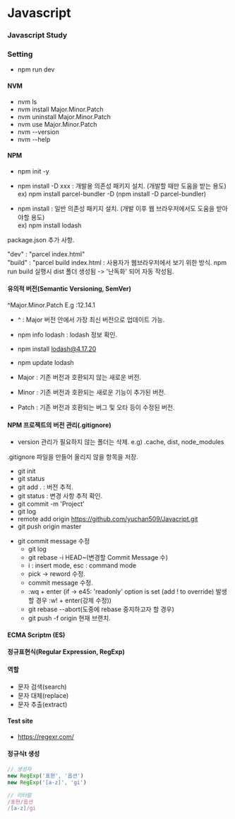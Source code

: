 # Javascript
### Javascript Study

### Setting
- npm run dev

#### NVM
- nvm ls
- nvm install Major.Minor.Patch
- nvm uninstall Major.Minor.Patch
- nvm use Major.Minor.Patch
- nvm --version
- nvm --help

#### NPM

- npm init -y

- npm install -D xxx : 개발용 의존성 패키지 설치. (개발할 때만 도움을 받는 용도)<br>
  ex) npm install parcel-bundler -D (npm install -D parcel-bundler)

- npm install : 일반 의존성 패키지 설치. (개발 이후 웹 브라우저에서도 도움을 받아야할 용도)<br>
  ex) npm install lodash


package.json 추가 사항.

"dev" : "parcel index.html" <br>
"build" : "parcel build index.html : 사용자가 웹브라우저에서 보기 위한 방식.
npm run build 실행시 dist 폴더 생성됨 -> '난독화' 되어 자동 작성됨.



#### 유의적 버전(Semantic Versioning, SemVer)

^Major.Minor.Patch
E.g :12.14.1

- ^ : Major 버전 안에서 가장 최신 버전으로 업데이트 가능. <br>
- npm info lodash : lodash 정보 확인. <br>
- npm install lodash@4.17.20 <br>
- npm update lodash 

- Major : 기존 버전과 호환되지 않는 새로운 버전. <br>
- Minor : 기존 버전과 호환되는 새로운 기능이 추가된 버전. <br>
- Patch : 기존 버전과 호환되는 버그 및 오타 등이 수정된 버전.


#### NPM 프로젝트의 버전 관리(.gitignore)
- version 관리가 필요하지 않는 폴더는 삭제.
e.g) .cache, dist, node_modules 

.gitignore 파일을 만들어 올리지 않을 항목을 저장.

- git init
- git status
- git add . : 버전 추적.
- git status : 변경 사항 추적 확인.
- git commit -m 'Project'
- git log
- remote add origin https://github.com/yuchan509/Javacript.git
- git push origin master

* git commit message 수정 
  - git log
  - git rebase -i HEAD~(변경할 Commit Message 수)
  - i : insert mode, esc : command mode
  - pick -> reword 수정.
  - commit message 수정.
  - :wq + enter (if -> e45: 'readonly' option is set (add ! to override) 발생할 경우 :w! + enter(강제 수정))
  - git rebase --abort(도중에 rebase 중지하고자 할 경우)
  - git push -f origin 현재 브랜치.
#### ECMA Scriptm (ES)


#### 정규표현식(Regular Expression, RegExp)
  #### 역할

  - 문자 검색(search)
  - 문자 대체(replace)
  - 문자 추출(extract)

  #### Test site
  - https://regexr.com/

  #### 정규식t 생성
  ```js
  // 생성자
  new RegExp('표현', '옵션')
  new RegExp('[a-z]', 'gi')

  // 리터럴
  /표현/옵션
  /[a-z]/gi
  ```